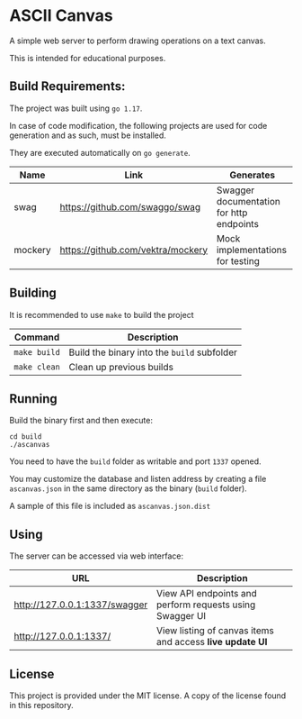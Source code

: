 # ASCII Canvas

A simple web server to perform drawing operations on a text canvas.

This is intended for educational purposes.

## Build Requirements:
The project was built using `go 1.17`.

In case of code modification, the following projects are used for code generation and as such, must be installed. 

They are executed automatically on `go generate`.

| Name    |  Link                              | Generates
|---------|------------------------------------|---------------
| swag    |  https://github.com/swaggo/swag    | Swagger documentation for http endpoints
| mockery |  https://github.com/vektra/mockery | Mock implementations for testing

## Building

It is recommended to use `make` to build the project

| Command      | Description |
|--------------|-------------|
| `make build` | Build the binary into the `build` subfolder
| `make clean` | Clean up previous builds

## Running

Build the binary first and then execute:

```
cd build
./ascanvas
```

You need to have the `build` folder as writable and port `1337` opened.

You may customize the database and listen address by creating a file `ascanvas.json` in the same directory as the binary (`build` folder).

A sample of this file is included as `ascanvas.json.dist`

## Using

The server can be accessed via web interface:

| URL                            | Description |
|--------------------------------|-----------------
| http://127.0.0.1:1337/swagger  | View API endpoints and perform requests using Swagger UI           
| http://127.0.0.1:1337/         | View listing of canvas items and access **live update UI**    

## License

This project is provided under the MIT license. A copy of the license found in this repository.